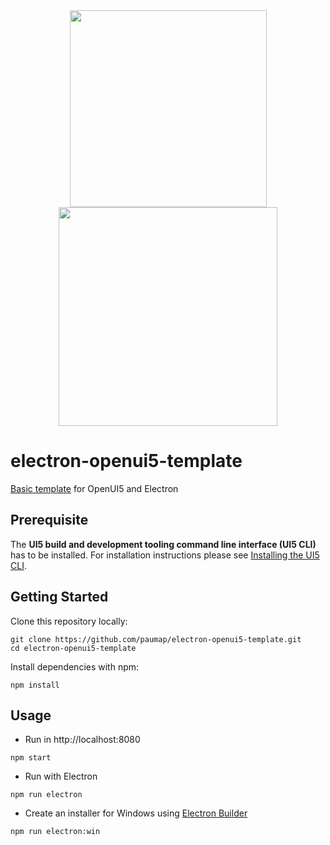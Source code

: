 <div align="center">
    <img src="https://camo.githubusercontent.com/eadc09835e14de09479377e274422062c9e32bf0/687474703a2f2f6f70656e7569352e6f72672f696d616765732f4f70656e5549355f6e65775f6269675f736964652e706e67" width="315px" align="middle"/>
    <img src="https://camo.githubusercontent.com/627c774e3070482b180c3abd858ef2145d46303b/68747470733a2f2f656c656374726f6e6a732e6f72672f696d616765732f656c656374726f6e2d6c6f676f2e737667" width="350px" align="middle"/>
</div>

# electron-openui5-template

[Basic template](https://github.com/SAP/openui5-basic-template-app) for OpenUI5 and Electron

## Prerequisite

The **UI5 build and development tooling command line interface (UI5 CLI)** has to be installed.
For installation instructions please see [Installing the UI5 CLI](https://github.com/SAP/ui5-tooling#installing-the-ui5-cli).

## Getting Started

Clone this repository locally:

````
git clone https://github.com/paumap/electron-openui5-template.git
cd electron-openui5-template
````

Install dependencies with npm:

````
npm install
````

## Usage

* Run in http://localhost:8080

````
npm start
````

* Run with Electron

````
npm run electron
````


* Create an installer for Windows using [Electron Builder](https://github.com/electron-userland/electron-builder)

````
npm run electron:win
````

##
